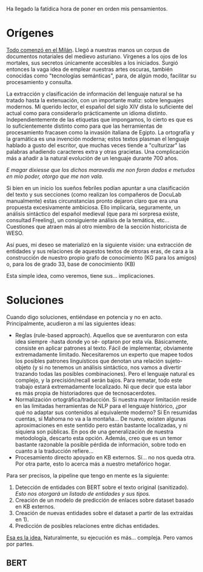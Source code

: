 Ha llegado la fatídica hora de poner en orden mis pensamientos.

# Orígenes

[Todo comenzó en el Milán](https://www.youtube.com/watch?v=FDNiE5CKuSw). Llegó a nuestras manos un corpus de documentos notariales del medievo asturiano. Vírgenes a los ojos de los mortales, sus secretos únicamente accesibles a los iniciados.
Surgió entonces la vaga idea de emplear nuestras artes oscuras, también conocidas como "tecnologías semánticas", para, de algún modo, facilitar su procesamiento y consulta. 

La extracción y clasificación de información del lenguaje natural se ha tratado hasta la extenuación, con un importante matiz: sobre lenguajes modernos. Mi querido lector, el español del siglo XIV dista lo suficiente del actual como para considerarlo prácticamente un idioma distinto.
Independientemente de las etiquetas que impongamos, lo cierto es que es lo suficientemente distinto como para que las herramientas de procesamiento fracasen como la invasión italiana de Egipto.
La ortografía y la gramática es una invención moderna; estos textos plasman el lenguaje hablado a gusto del escritor, que muchas veces tiende a "culturizar" las palabras añadiendo caracteres extra y otras gracietas. Una complicación más a añadir a la natural evolución de un lenguaje durante 700 años.

_E magar dixiesse que los dichos maravedís me non foran dados e metudos en mio poder, otorgo que me non vala._

Si bien en un inicio los sueños febriles podían apuntar a una clasificación del texto y sus secciones (como realizan los compañeros de DocuLab manualmente) estas circunstancias pronto dejaron claro que era una propuesta excesivamente ambiciosa.
Ello implicaría, seguramente, un análisis sintáctico del español medieval (que para mi sorpresa existe, consultad Freeling), un consiguiente análisis de la temática, etc... Cuestiones que atraen más al otro miembro de la sección historicista de WESO.

Así pues, mi deseo se materializó en la siguiente visión: una extracción de entidades y sus relaciones de aquestos textos de otroras eras, de cara a la construcción de nuestro propio grafo de conocimiento (KG para los amigos) o, para los de grado 33, base de conocimiento (KB)

Esta simple idea, como veremos, tiene sus... implicaciones.

# Soluciones

Cuando digo soluciones, entiéndase en potencia y no en acto. Principalmente, acudieron a mí las siguientes ideas:
* Reglas (rule-based approach). Aquellos que se aventuraron con esta idea siempre -hasta donde yo sé- optaron por esta vía. Básicamente, consiste en aplicar patrones al texto. Fácil de implementar, obviamente extremadamente limitado.
  Necesitaremos un experto que mapee todos los posibles patrones linguísticos que denotan una relación sujeto-objeto (y si no tenemos un análisis sintáctico, nos vamos a divertir trazando todas las posibles combinaciones). Pero el lenguaje natural es complejo, y la precisión/recall serán bajos.
  Para rematar, todo este trabajo estará extremadamente localizado. Ni que decir que esta labor es más propia de historiadores que de tecnosacerdotes.
* Normalización ortográfica/traducción. Si nuestra mayor limitación reside en las limitadas herramientas de NLP para el lenguaje histórico, ¿por qué no adaptar sus contenidos al equivalente moderno? Si En resumidas cuentas, si Mahoma no va a la montaña...
  De nuevo, existen algunas aproximaciones en este sentido pero están bastante localizadas, y ni siquiera son públicas. En pos de una generalización de nuestra metodología, descarto esta opción. Además, creo que es un temor bastante razonable la posible pérdida de información, sobre todo en cuanto a la traducción refiere...
* Procesamiento directo apoyado en KB externos. Sí... no nos queda otra. Por otra parte, esto lo acerca más a nuestro metafórico hogar.

Para ser precisos, la pipeline que tengo en mente es la siguiente:

1. Detección de entidades con BERT sobre el texto original (sanitizado). _Esto nos otorgará un listado de entidades y sus tipos._
2. Creación de un modelo de predicción de enlaces sobre dataset basado en KB externos.
3. Creación de nuevas entidades sobre el dataset a partir de las extraídas en 1).
4. Predicción de posibles relaciones entre dichas entidades.

[Esa es la idea.](https://www.youtube.com/watch?v=jbMyybiLbdE) Naturalmente, su ejecución es más... compleja. Pero vamos por partes.

## BERT


